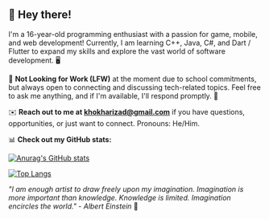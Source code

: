 ## 👋 Hey there!

I'm a 16-year-old programming enthusiast with a passion for game, mobile, and web development! Currently, I am learning C++, Java, C#, and Dart / Flutter to expand my skills and explore the vast world of software development. 🖥️

🏫 **Not Looking for Work (LFW)** at the moment due to school commitments, but always open to connecting and discussing tech-related topics. Feel free to ask me anything, and if I'm available, I'll respond promptly. 💬

✉️ **Reach out to me at [khokharizad@gmail.com](mailto:khokharizad@gmail.com)** if you have questions, opportunities, or just want to connect. Pronouns: He/Him.

📊 **Check out my GitHub stats:** 
  
[![Anurag's GitHub stats](https://github-readme-stats-ten-blush-36.vercel.app/api?username=IK-49&theme=tokyonight&hide_rank=true)](https://github.com/IK-49/github-readme-stats)   

[![Top Langs](https://github-readme-stats-ten-blush-36.vercel.app/api/top-langs/?username=IK-49&layout=pie&hide=ShaderLab,HLSL,SCSS,CMake,C%23&theme=tokyonight)](https://github.com/IK-49/github-readme-stats)

*"I am enough artist to draw freely upon my imagination. Imagination is more important than knowledge. Knowledge is limited. Imagination encircles the world." - Albert Einstein* 🌌
